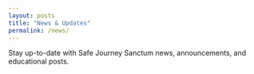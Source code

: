 ```yaml
---
layout: posts
title: "News & Updates"
permalink: /news/
---
```


Stay up-to-date with Safe Journey Sanctum news, announcements, and educational posts.

